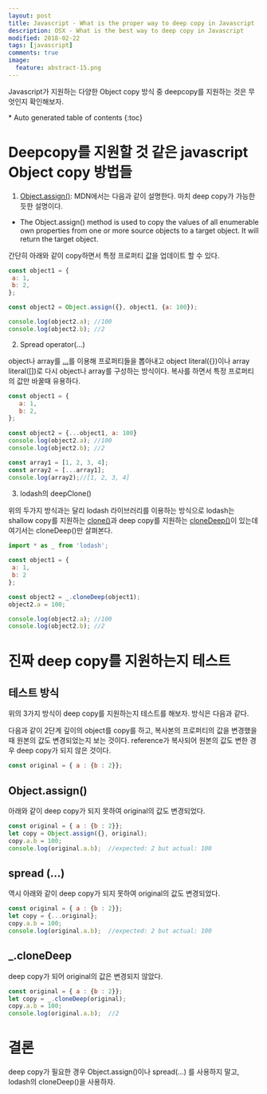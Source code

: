 ```yaml
---
layout: post
title: Javascript - What is the proper way to deep copy in Javascript
description: OSX - What is the best way to deep copy in Javascript
modified: 2018-02-22
tags: [javascript]
comments: true
image:
  feature: abstract-15.png
---
```


Javascript가 지원하는 다양한 Object copy 방식 중 deepcopy를 지원하는 것은 무엇인지 확인해보자. 

<section id="table-of-contents" class="toc">
<div id="drawer" markdown="1">
*  Auto generated table of contents
{:toc}
</div>
</section><!-- /#table-of-contents -->

# Deepcopy를 지원할 것 같은 javascript Object copy 방법들

1. [Object.assign()](https://developer.mozilla.org/en-US/docs/Web/JavaScript/Reference/Global_Objects/Object/assign):  MDN에서는 다음과 같이 설명한다. 마치 deep copy가 가능한 듯한 설명이다. 

- The Object.assign() method is used to copy the values of all enumerable own properties from one or more source objects to a target object. It will return the target object.

간단히 아래와 같이 copy하면서 특정 프로퍼티 값을 업데이트 할 수 있다.  
 
 ```javascript
 const object1 = {
  a: 1,
  b: 2,
};

const object2 = Object.assign({}, object1, {a: 100});

console.log(object2.a); //100
console.log(object2.b); //2
 ```

2. Spread operator(...)

object나 array를 [...](https://developer.mozilla.org/en-US/docs/Web/JavaScript/Reference/Operators/Spread_syntax)를 이용해 프로퍼티들을 뽑아내고 object literal({})이나 array literal([])로 다시 object나 array를 구성하는 방식이다. 복사를 하면서 특정 프로퍼티의 값만 바꿀때 유용하다. 

 ```javascript
const object1 = {
    a: 1,
    b: 2,
};
  
const object2 = {...object1, a: 100}
console.log(object2.a); //100
console.log(object2.b); //2

const array1 = [1, 2, 3, 4];
const array2 = [...array1];
console.log(array2);//[1, 2, 3, 4]
 ```

3. lodash의 deepClone()

위의 두가지 방식과는 달리 lodash 라이브러리를 이용하는 방식으로 lodash는 shallow copy를 지원하는 [clone()](https://lodash.com/docs/4.17.5#clone)과 deep copy를 지원하는 [cloneDeep()](https://lodash.com/docs/4.17.5#cloneDeep)이 있는데 여기서는 cloneDeep()만 살펴본다. 

 ```javascript
import * as _ from 'lodash';
 
const object1 = {
  a: 1,
  b: 2
};

const object2 = _.cloneDeep(object1);
object2.a = 100;

console.log(object2.a); //100
console.log(object2.b); //2
 ```

# 진짜 deep copy를 지원하는지 테스트

## 테스트 방식

위의 3가지 방식이 deep copy를 지원하는지 테스트를 해보자. 방식은 다음과 같다. 

다음과 같이 2단계 깊이의 object를 copy를 하고, 복사본의 프로퍼티의 값을 변경했을 때 원본의 값도 변경되었는지 보는 것이다. reference가 복사되어 원본의 값도 변한 경우 deep copy가 되지 않은 것이다.

 ```javascript
const original = { a : {b : 2}};
 ```
 
## Object.assign()

아래와 같이 deep copy가 되지 못하여 original의 값도 변경되었다. 

 ```javascript 
const original = { a : {b : 2}};
let copy = Object.assign({}, original);
copy.a.b = 100; 
console.log(original.a.b);  //expected: 2 but actual: 100
 ```

## spread (...)

역시 아래와 같이 deep copy가 되지 못하여 original의 값도 변경되었다. 

 ```javascript 
const original = { a : {b : 2}};
let copy = {...original};
copy.a.b = 100; 
console.log(original.a.b);  //expected: 2 but actual: 100
 ```

## _.cloneDeep

deep copy가 되어 original의 값은 변경되지 않았다. 

 ```javascript 
const original = { a : {b : 2}};
let copy = _.cloneDeep(original);
copy.a.b = 100; 
console.log(original.a.b);  //2
 ```

# 결론

deep copy가 필요한 경우 Object.assign()이나 spread(...) 를 사용하지 말고, lodash의 cloneDeep()을 사용하자.
